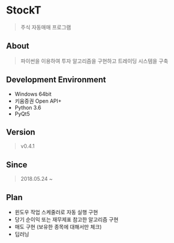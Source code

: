 # StockT
> 주식 자동매매 프로그램

## About
> 파이썬을 이용하여 투자 알고리즘을 구현하고 트레이딩 시스템을 구축

## Development Environment
- Windows 64bit
- 키움증권 Open API+
- Python 3.6
- PyQt5

## Version
> v0.4.1

## Since
> 2018.05.24 ~

## Plan
- 윈도우 작업 스케줄러로 자동 실행 구현
- 당기 순이익 또는 재무제표 참고한 알고리즘 구현
- 매도 구현 (보유한 종목에 대해서만 체크)
- 딥러닝 
